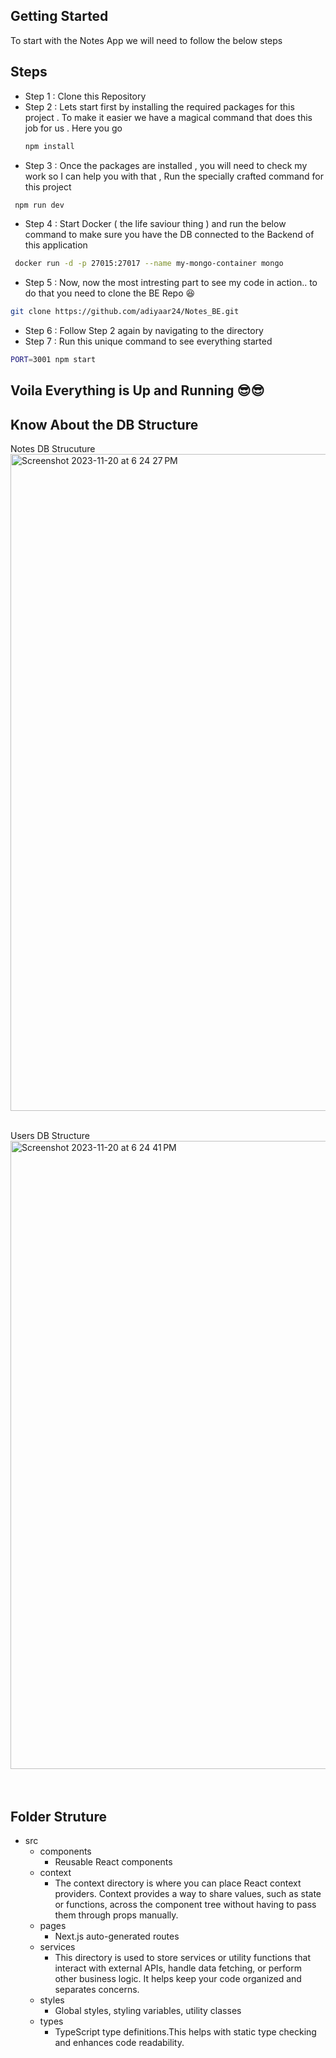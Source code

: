 ## Getting Started

To start with the Notes App we will need to follow the below steps 

## Steps
- Step 1 : Clone this Repository
- Step 2 : Lets start first by installing the required packages for this project . To make it easier we have a magical command that does this job for us . Here you go
  ```bash
  npm install
  ```
- Step 3 : Once the packages are installed , you will need to check my work so I can help you with that , Run the specially crafted command for this project 
 ```bash
  npm run dev
  ```
- Step 4 : Start Docker ( the life saviour thing ) and run the below command to make sure you have the DB connected to the Backend of this application
 ```bash
  docker run -d -p 27015:27017 --name my-mongo-container mongo
  ```
- Step 5 : Now, now the most intresting part to see my code in action.. to do that you need to clone the BE Repo 😆
```bash
git clone https://github.com/adiyaar24/Notes_BE.git
```
- Step 6 : Follow Step 2 again by navigating to the directory 
- Step 7 : Run this unique command to see everything started 
```bash
PORT=3001 npm start
```

## Voila Everything is Up and Running 😎😎

## Know About the DB Structure

Notes DB Strucuture
<br>
<img width="1051" alt="Screenshot 2023-11-20 at 6 24 27 PM" src="https://github.com/adiyaar24/notes_FE/assets/122971747/61f05029-fb65-4eda-be37-e5c28eaaa547">
<br>
<br>

Users DB Structure
<br>
<img width="1005" alt="Screenshot 2023-11-20 at 6 24 41 PM" src="https://github.com/adiyaar24/notes_FE/assets/122971747/d2273c4b-e3fb-43e6-bf38-c523a2d3041d">
<br>
<br>
<br>

## Folder Struture

- src
  - components
    - Reusable React components
  - context
    - The context directory is where you can place React context providers. Context provides a way to share values, such as state or functions, across the component tree without having to pass them through props manually.
  - pages
    - Next.js auto-generated routes
  - services
    - This directory is used to store services or utility functions that interact with external APIs, handle data fetching, or perform other business logic. It helps keep your code organized and separates concerns.
  - styles
    - Global styles, styling variables, utility classes
  - types
    - TypeScript type definitions.This helps with static type checking and enhances code readability.





